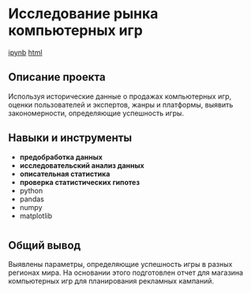 # Исследование рынка компьютерных игр

<a id="myhref" href="https://github.com/olgakozlova92/Portfolio/blob/main/Computer%20Games/P5.ipynb">ipynb</a> <a id="myhref" href="file:///Users/olgakozlova/Desktop/Практикум/В%20портфолио/5%20Сборный%20проект%201%20-%20готово,%20можно%20улучшать/P5.html">html</a>

## Описание проекта

Используя исторические данные о продажах компьютерных игр, оценки пользователей и экспертов, жанры и платформы, выявить закономерности, определяющие успешность игры.

## Навыки и инструменты

- **предобработка данных**
- **исследовательский анализ данных**
- **описательная статистика**
- **проверка статистических гипотез**
- python
- pandas
- numpy
- matplotlib

#

## Общий вывод

Выявлены параметры, определяющие успешность игры в разных регионах мира. На
основании этого подготовлен отчет для магазина компьютерных игр для планирования
рекламных кампаний.
